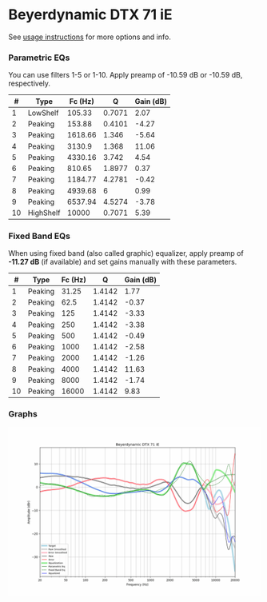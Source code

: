 # Beyerdynamic DTX 71 iE
See [usage instructions](https://github.com/jaakkopasanen/AutoEq#usage) for more options and info.

### Parametric EQs
You can use filters 1-5 or 1-10. Apply preamp of -10.59 dB or -10.59 dB, respectively.

|   # | Type      |   Fc (Hz) |      Q |   Gain (dB) |
|-----|-----------|-----------|--------|-------------|
|   1 | LowShelf  |    105.33 | 0.7071 |        2.07 |
|   2 | Peaking   |    153.88 | 0.4101 |       -4.27 |
|   3 | Peaking   |   1618.66 | 1.346  |       -5.64 |
|   4 | Peaking   |   3130.9  | 1.368  |       11.06 |
|   5 | Peaking   |   4330.16 | 3.742  |        4.54 |
|   6 | Peaking   |    810.65 | 1.8977 |        0.37 |
|   7 | Peaking   |   1184.77 | 4.2781 |       -0.42 |
|   8 | Peaking   |   4939.68 | 6      |        0.99 |
|   9 | Peaking   |   6537.94 | 4.5274 |       -3.78 |
|  10 | HighShelf |  10000    | 0.7071 |        5.39 |

### Fixed Band EQs
When using fixed band (also called graphic) equalizer, apply preamp of **-11.27 dB** (if available) and set gains manually with these parameters.

|   # | Type    |   Fc (Hz) |      Q |   Gain (dB) |
|-----|---------|-----------|--------|-------------|
|   1 | Peaking |     31.25 | 1.4142 |        1.77 |
|   2 | Peaking |     62.5  | 1.4142 |       -0.37 |
|   3 | Peaking |    125    | 1.4142 |       -3.33 |
|   4 | Peaking |    250    | 1.4142 |       -3.38 |
|   5 | Peaking |    500    | 1.4142 |       -0.49 |
|   6 | Peaking |   1000    | 1.4142 |       -2.58 |
|   7 | Peaking |   2000    | 1.4142 |       -1.26 |
|   8 | Peaking |   4000    | 1.4142 |       11.63 |
|   9 | Peaking |   8000    | 1.4142 |       -1.74 |
|  10 | Peaking |  16000    | 1.4142 |        9.83 |

### Graphs
![](./Beyerdynamic%20DTX%2071%20iE.png)
